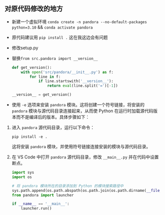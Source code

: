 ## 对原代码修改的地方
- 新建一个虚拟环境 `conda create -n pandora --no-default-packages python=3.10` && `conda activate pandora`
- 原代码建议用 `pip install .` 这在我这边会有问题

- 修改setup.py
- 替换`from src.pandora import __version__`
    ```python
    def get_version():
        with open('src/pandora/__init__.py') as f:
            for line in f:
                if line.startswith('__version__'):
                    return eval(line.split('=')[-1])

    __version__ = get_version()
    ```
- 使用 `-e` 选项来安装 `pandora` 模块。这将创建一个符号链接，将安装的 `pandora` 模块与源代码目录连接起来，从而使 Python 在运行时加载源代码版本而不是编译后的版本。具体步骤如下：

1. 进入 `pandora` 源代码目录，运行以下命令：

    ```
    pip install -e .
    ```

    这将安装 `pandora` 模块，并使用符号链接连接安装的模块与源代码目录。

2. 在 VS Code 中打开 `pandora` 源代码目录，修改 `__main__.py` 并在代码中设置断点。
    ```python
    import sys
    import os

    # 将 pandora 模块所在的目录添加到 Python 的模块搜索路径中
    sys.path.append(os.path.abspath(os.path.join(os.path.dirname(__file__), '..')))
    from pandora import launcher

    if __name__ == '__main__':
        launcher.run()
    ```